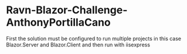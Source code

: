 # Ravn-Blazor-Challenge-AnthonyPortillaCano

First the solution must be configured to run multiple projects in this case Blazor.Server and Blazor.Client and then run with iisexpress


